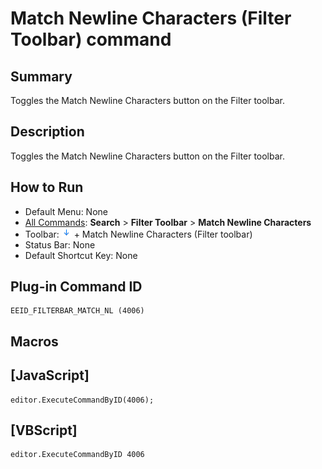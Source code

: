 # Match Newline Characters (Filter Toolbar) command

## Summary

Toggles the Match Newline Characters button on the Filter toolbar.

## Description

Toggles the Match Newline Characters button on the Filter toolbar.

## How to Run

- Default Menu: None
- [All Commands](../tools/all_commands): **Search**
\> **Filter Toolbar** \> **Match Newline Characters**
- Toolbar: ![](../../images/match_newline_characters.png) \+ Match Newline Characters (Filter toolbar)
- Status Bar: None
- Default Shortcut Key: None

## Plug-in Command ID

```
EEID_FILTERBAR_MATCH_NL (4006)
```

## Macros

## \[JavaScript\]

```
editor.ExecuteCommandByID(4006);
```

## \[VBScript\]

```
editor.ExecuteCommandByID 4006
```
